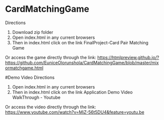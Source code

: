 # CardMatchingGame
Directions

1. Download zip folder
2. Open index.html in any current browsers
3. Then in index.html click on the link FinalProject-Card Pair Matching Game

Or access the game directly through the link: https://htmlpreview.github.io/?https://github.com/EuniceOlorunshola/CardMatchingGame/blob/master/mixormatchgame.html

#Demo Video
Directions
1. Open index.html in any current browsers
2. Then in index.html click on the link Application Demo Video WalkThrough - Youtube

Or access the video directly through the link: https://www.youtube.com/watch?v=MiZ-56t5DU4&feature=youtu.be
